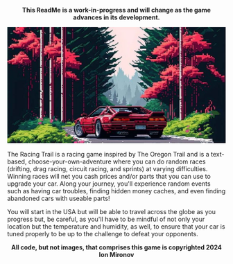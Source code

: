 <p align="center"><strong>This ReadMe is a work-in-progress and will change as the game advances in its development.</strong></p>

![Pixel art of a sports care on a road with a mountain background](https://github.com/ion-mironov/The_Racing_Trail/blob/main/assets/background.png)

The Racing Trail is a racing game inspired by The Oregon Trail and is a text-based, choose-your-own-adventure where you can do random races (drifting, drag racing, circuit racing, and sprints) at varying difficulties. Winning races will net you cash prices and/or parts that you can use to upgrade your car. Along your journey, you'll experience random events such as having car troubles, finding hidden money caches, and even finding abandoned cars with useable parts!

You will start in the USA but will be able to travel across the globe as you progress but, be careful, as you'll have to be mindful of not only your location but the temperature and humidity, as well, to ensure that your car is tuned properly to be up to the challenge to defeat your opponents.

<p align="center"><strong> All code, but not images, that comprises this game is copyrighted 2024 Ion Mironov</strong></p>